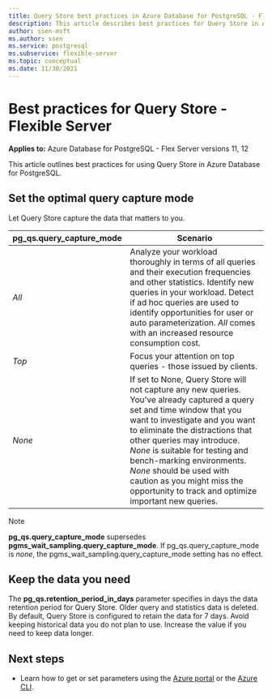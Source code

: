 ```yaml
---
title: Query Store best practices in Azure Database for PostgreSQL - Flex Server
description: This article describes best practices for Query Store in Azure Database for PostgreSQL - Flex Server.
author: ssen-msft
ms.author: ssen
ms.service: postgresql
ms.subservice: flexible-server
ms.topic: conceptual
ms.date: 11/30/2021
---
```


# Best practices for Query Store - Flexible Server

**Applies to:** Azure Database for PostgreSQL - Flex Server versions 11, 12

This article outlines best practices for using Query Store in Azure Database for PostgreSQL.

## Set the optimal query capture mode
Let Query Store capture the data that matters to you. 

|**pg_qs.query_capture_mode** |	**Scenario**|
|---|---|
|_All_	|Analyze your workload thoroughly in terms of all queries and their execution frequencies and other statistics. Identify new queries in your workload. Detect if ad hoc queries are used to identify opportunities for user or auto parameterization. _All_ comes with an increased resource consumption cost. |
|_Top_	|Focus your attention on top queries - those issued by clients.
|_None_	|If set to None, Query Store will not capture any new queries. You've already captured a query set and time window that you want to investigate and you want to eliminate the distractions that other queries may introduce. _None_ is suitable for testing and bench-marking environments. _None_ should be used with caution as you might miss the opportunity to track and optimize important new queries. |


> [!NOTE] 
> **pg_qs.query_capture_mode** supersedes **pgms_wait_sampling.query_capture_mode**. If pg_qs.query_capture_mode is _none_, the pgms_wait_sampling.query_capture_mode setting has no effect. 


## Keep the data you need
The **pg_qs.retention_period_in_days** parameter specifies in days the data retention period for Query Store. Older query and statistics data is deleted. By default, Query Store is configured to retain the data for 7 days. Avoid keeping historical data you do not plan to use. Increase the value if you need to keep data longer.


## Next steps
- Learn how to get or set parameters using the [Azure portal](howto-configure-server-parameters-using-portal.md) or the [Azure CLI](howto-configure-server-parameters-using-cli.md).
